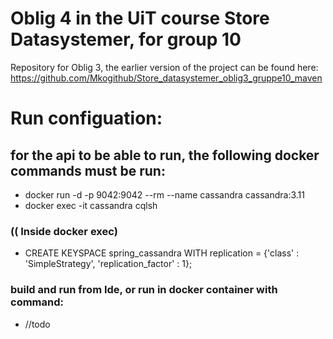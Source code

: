 # Oblig 4 in the UiT course Store Datasystemer, for group 10


Repository for Oblig 3, the earlier version of the project can be found here: https://github.com/Mkogithub/Store_datasystemer_oblig3_gruppe10_maven


# Run configuation:
## for the api to be able to run, the following docker commands must be run:
  - docker run -d -p 9042:9042 --rm --name cassandra  cassandra:3.11
  - docker exec -it cassandra cqlsh
  ### (( Inside docker exec)
  - CREATE KEYSPACE spring_cassandra WITH replication = {'class' : 'SimpleStrategy', 'replication_factor' : 1};
  
  ### build and run from Ide, or run in docker container with command:
  - //todo
  
